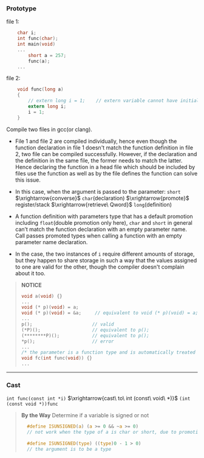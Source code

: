 ### Prototype

file 1:
```c
    char i;
    int func(char);
    int main(void)
    ...
        short a = 257;
        func(a);
    ...
```

file 2:
```c
    void func(long a) 
    {
        // extern long i = 1;    // extern variable cannot have initializer
        extern long i;       
        i = 1;
    }
```

Compile two files in gcc(or clang).

* File 1 and file 2 are compiled individually, hence even though the function declaration in file 1 doesn't match the function definition in file 2, two file can be compiled successfully. However, if the declaration and the definition in the same file, the former needs to match the latter. Hence declaring the function in a head file which should be included by files use the function as well as by the file defines the function can solve this issue. 
  
* In this case, when the argument is passed to the parameter: 
  `short` $\xrightarrow{converse}$ `char`(declaration) $\xrightarrow{promote}$ register/stack $\xrightarrow{retrieve\ Qword}$ `long`(definition)

*  A function definition with parameters type that has a default promotion including `float`(double promotion only here), `char` and `short` in general can’t match the function declaration with an empty parameter name. Call passes promoted types when calling a function with an empty parameter name declaration.
  
* In the case, the two instances of `i` require different amounts of storage, but they happen to share storage in such a way that the values assigned to one are valid for the other, though the compiler doesn't complain about it too.

> **NOTICE**
> ```c
> void a(void) {}
> ...
> void (* p)(void) = a;
> void (* p)(void) = &a;     // equivalent to void (* p)(void) = a; 
> ...
> p();                      // valid
> (*P)();                   // equivalent to p();
> (********P)();            // equivalent to p();
> *p();                     // error
> ...
> /* the parameter is a function type and is automatically treated as a pointer to function */
> void fc(int func(void)) {} 
> ...
> ```

---

### Cast
`int func(const int *i)` $\xrightarrow{cast\ to\ int (const\ void\ *)}$ `(int (const void *))func`

> **By the Way**
> Determine if a variable is signed or not
> ```c
>   #define ISUNSIGNED(a) (a >= 0 && ~a >= 0)   
>   // not work when the type of a is char or short, due to promotion
>   
>   #define ISUNSIGNED(type) ((type)0 - 1 > 0)  
>   // the argument is to be a type
> ```
